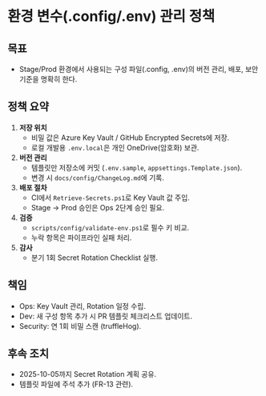 # 환경 변수(.config/.env) 관리 정책

## 목표
- Stage/Prod 환경에서 사용되는 구성 파일(.config, .env)의 버전 관리, 배포, 보안 기준을 명확히 한다.

## 정책 요약
1. **저장 위치**
   - 비밀 값은 Azure Key Vault / GitHub Encrypted Secrets에 저장.
   - 로컬 개발용 `.env.local`은 개인 OneDrive(암호화) 보관.
2. **버전 관리**
   - 템플릿만 저장소에 커밋 (`.env.sample`, `appsettings.Template.json`).
   - 변경 시 `docs/config/ChangeLog.md`에 기록.
3. **배포 절차**
   - CI에서 `Retrieve-Secrets.ps1`로 Key Vault 값 주입.
   - Stage → Prod 승인은 Ops 2단계 승인 필요.
4. **검증**
   - `scripts/config/validate-env.ps1`로 필수 키 비교.
   - 누락 항목은 파이프라인 실패 처리.
5. **감사**
   - 분기 1회 Secret Rotation Checklist 실행.

## 책임
- Ops: Key Vault 관리, Rotation 일정 수립.
- Dev: 새 구성 항목 추가 시 PR 템플릿 체크리스트 업데이트.
- Security: 연 1회 비밀 스캔 (truffleHog).

## 후속 조치
- 2025-10-05까지 Secret Rotation 계획 공유.
- 템플릿 파일에 주석 추가 (FR-13 관련).
